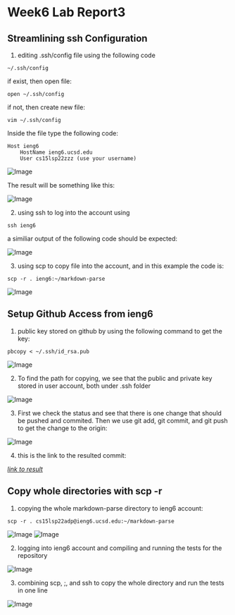 # Week6 Lab Report3
## Streamlining ssh Configuration
1. editing .ssh/config file using the following code

```
~/.ssh/config
```

if exist, then open file:

```
open ~/.ssh/config
```

if not, then create new file:

```
vim ~/.ssh/config
```

Inside the file type the following code:

```
Host ieng6
    HostName ieng6.ucsd.edu
    User cs15lsp22zzz (use your username)
```
![Image](InsideConfig.jpeg)

The result will be something like this:

![Image](ExistConfig.jpeg)

2. using ssh to log into the account using

```
ssh ieng6
```

a similiar output of the following code should be expected:

![Image](sshieng6.jpeg)

3. using scp to copy file into the account, and in this example the code is:

```
scp -r . ieng6:~/markdown-parse
```

![Image](scpInieng6.jpeg)

## Setup Github Access from ieng6
1. public key stored on github by using the following command to get the key:

```
pbcopy < ~/.ssh/id_rsa.pub
```

![Image](publicKey.jpeg)

2. To find the path for copying, we see that the public and private key stored in user account, both under .ssh folder

![Image](privateKey.jpeg)

3. First we check the status and see that there is one change that should be pushed and commited. Then we use git add, git commit, and git push to get the change to the origin:

![Image](pushAndCommit.jpeg)

4. this is the link to the resulted commit:

[*link to result*](https://github.com/chw081/markdown-parser/commit/1d686a1f7b42a85cf9e2fba66048370e0a73608e)

## Copy whole directories with scp -r
1. copying the whole markdown-parse directory to ieng6 account:

```
scp -r . cs15lsp22adp@ieng6.ucsd.edu:~/markdown-parse
```

![Image](wholeMPup.jpeg)
![Image](wholeMPdown.jpeg)

2.  logging into ieng6 account and compiling and running the tests for the repository

![Image](sshieng6Run.jpeg)

3. combining scp, ;, and ssh to copy the whole directory and run the tests in one line

![Image](scpsshrunAll.jpeg)